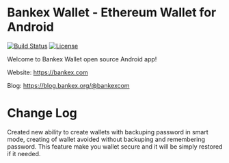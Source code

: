 # Bankex Wallet - Ethereum Wallet for Android

[![Build Status](https://travis-ci.org/TrustWallet/trust-wallet-android.svg?branch=master)](https://travis-ci.org/TrustWallet/trust-wallet-android)
[![License](https://img.shields.io/badge/license-GPL3-green.svg?style=flat)](https://github.com/fastlane/fastlane/blob/master/LICENSE)

Welcome to Bankex Wallet open source Android app!

Website: https://bankex.com

Blog: https://blog.bankex.org/@bankexcom

# Change Log 

Created new ability to create wallets with backuping password in smart mode, creating of wallet avoided without backuping and remembering password. This feature make you wallet secure and it will be simply restored if it needed.


